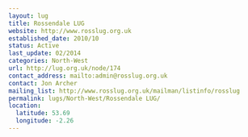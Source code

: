 ```yaml
---
layout: lug
title: Rossendale LUG
website: http://www.rosslug.org.uk
established_date: 2010/10
status: Active
last_update: 02/2014
categories: North-West
url: http://lug.org.uk/node/174
contact_address: mailto:admin@rosslug.org.uk
contact: Jon Archer
mailing_list: http://www.rosslug.org.uk/mailman/listinfo/rosslug
permalink: lugs/North-West/Rossendale LUG/
location:
  latitude: 53.69
  longitude: -2.26
---
```


